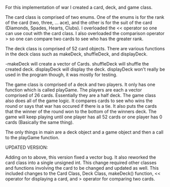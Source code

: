 For this implementation of war I created a card, deck, and game class. 

The card class is comprised of two enums. One of the enums is for the rank of the card (two, three, ... ace), 
and the other is for the suit of the card (Diamonds, Spades, Hearts, Clubs). I overloaded the << operator so one can use cout with 
the card class. I also overloaded the comparison operator > so one can compare two cards to see who has the greater rank.
  
  
The deck class is comprised of 52 card objects. There are various functions in the deck class such as makeDeck, shuffleDeck, and displayDeck.

  -makeDeck will create a vector of Cards. shuffleDeck will shuffle the created deck. displayDeck will display the deck. displayDeck won't really be used in the program though, it was mostly for testing. 
  
The game class is comprised of a deck and two players. It only has one function which is called playGame. The players 
are each a vector comprised of 26 cards. Essentially they are a half deck. The game class also does all of the game logic. It compares 
cards to see who wins the round or says that war has occured if there is a tie. It also puts the cards that the winner of the round won 
to the bottom of the winners deck. The game will keep playing until one player has all 52 cards or one player has 0 cards 
(Basically the same thing).

The only things in main are a deck object and a game object and then a call to the playGame function. 


UPDATED VERSION:

Adding on to above, this version fixed a vector bug. It also reworked the card class
into a single unsigned int. This change required other classes and functions involving the 
card to be changed and updated as well. This included changes to the Card Class, Deck Class, 
makeDeck() function, << operator for displaying a card, and > operator for comparing two cards. 